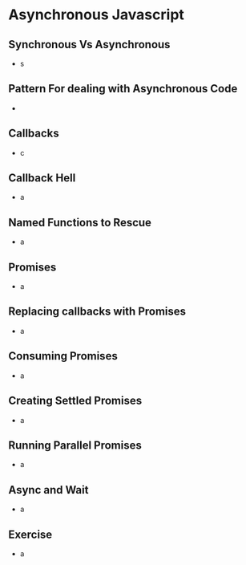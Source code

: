 # Asynchronous Javascript
## Synchronous Vs Asynchronous 
- s
## Pattern For dealing with Asynchronous Code
- 
## Callbacks
- c 
## Callback Hell
- a
## Named Functions to Rescue
- a
## Promises
- a
## Replacing callbacks with Promises
- a
## Consuming Promises
- a 
## Creating Settled Promises
- a
## Running Parallel Promises
- a
## Async and Wait
- a
## Exercise
- a  